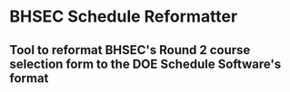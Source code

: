 # BHSEC Schedule Reformatter

## Tool to reformat BHSEC's Round 2 course selection form to the DOE Schedule Software's format
